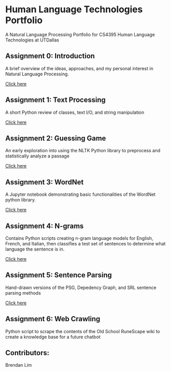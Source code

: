 # Human Language Technologies Portfolio
A Natural Language Processing Portfolio for CS4395 Human Language Technologies at UTDallas

## Assignment 0: Introduction
A brief overview of the ideas, approaches, and my personal interest in Natural Language Processing.

[Click here](Assignment0/CS4395.001_A0_blim.pdf) 


## Assignment 1: Text Processing
A short Python review of classes, text I/O, and string manipulation

[Click here](https://github.com/BrendanL72/HLT_Portfolio/tree/main/Assignment1)

## Assignment 2: Guessing Game
An early exploration into using the NLTK Python library to preprocess and statistically analyze a passage

[Click here](https://github.com/BrendanL72/HLT_Portfolio/tree/main/Assignment2)

## Assignment 3: WordNet
A Jupyter notebook demonstrating basic functionalities of the WordNet python library.

[Click here](Assignment3/Homework3_bjl190000.pdf)

## Assignment 4: N-grams
Contains Python scripts creating n-gram language models for English, French, and Italian, then classifies a test set of sentences to determine what language the sentence is in.

[Click here](Assignment4)

## Assignment 5: Sentence Parsing
Hand-drawn versions of the PSG, Depedency Graph, and SRL sentence parsing methods

[Click here](Assignment5/Homework5_bjl190000.pdf)

## Assignment 6: Web Crawling
Python script to scrape the contents of the Old School RuneScape wiki to create a knowledge base for a future chatbot

## Contributors:
Brendan Lim
